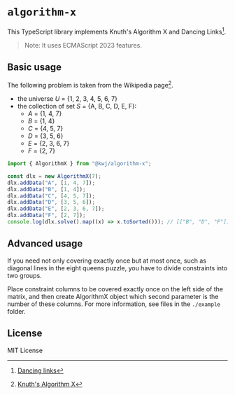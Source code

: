# `algorithm-x`

This TypeScript library implements Knuth's Algorithm X and Dancing Links[^1].

> Note: It uses ECMAScript 2023 features.

## Basic usage

The following problem is taken from the Wikipedia page[^2].

- the universe _U_ = {1, 2, 3, 4, 5, 6, 7}
- the collection of set _S_ = {A, B, C, D, E, F}:
  - _A_ = {1, 4, 7}
  - _B_ = {1, 4}
  - _C_ = {4, 5, 7}
  - _D_ = {3, 5, 6}
  - _E_ = {2, 3, 6, 7}
  - _F_ = {2, 7}

```typescript
import { AlgorithmX } from "@kwj/algorithm-x";

const dlx = new AlgorithmX(7);
dlx.addData("A", [1, 4, 7]);
dlx.addData("B", [1, 4]);
dlx.addData("C", [4, 5, 7]);
dlx.addData("D", [3, 5, 6]);
dlx.addData("E", [2, 3, 6, 7]);
dlx.addData("F", [2, 7]);
console.log(dlx.solve().map((x) => x.toSorted())); // [["B", "D", "F"]]
```

## Advanced usage

If you need not only covering exactly once but at most once, such as diagonal
lines in the eight queens puzzle, you have to divide constraints into two
groups.

Place constraint columns to be covered exactly once on the left side of the
matrix, and then create AlgorithmX object which second parameter is the number
of these columns. For more information, see files in the `./example` folder.

## License

MIT License

[^1]: [Dancing links](https://arxiv.org/abs/cs/0011047)

[^2]: [Knuth's Algorithm X](https://en.wikipedia.org/wiki/Knuth%27s_Algorithm_X)
